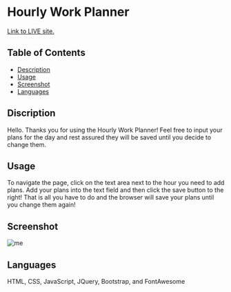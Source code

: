 # Hourly Work Planner 
 
[Link to LIVE site.]()

## Table of Contents
- [Description](#Description)
- [Usage](#Usage)
- [Screenshot](#Screenshot)
- [Languages](#Languages)

## Discription
Hello.  Thanks you for using the Hourly Work Planner! Feel free to input your plans for the day and rest assured they will be saved until you decide to change them.

## Usage 
To navigate the page, click on the text area next to the hour you need to add plans.  Add your plans into the text field and then click the save button to the right!  That is all you have to do and the browser will save your plans until you change them again!

## Screenshot
 

![me]()

## Languages
HTML, CSS, JavaScript, JQuery, Bootstrap, and FontAwesome 